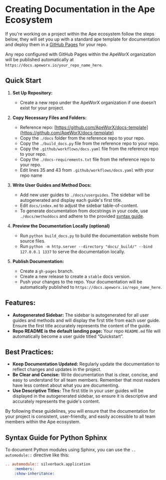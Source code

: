 # Creating Documentation in the Ape Ecosystem

If you're working on a project within the Ape ecosystem follow the steps below, they will set you up with a standard ape template for documentation and deploy them in a [GitHub Pages](https://pages.github.com/) for your repo.

Any repo configured with GitHub Pages within the ApeWorX organization will be published automatically at `https://docs.apeworx.io/your_repo_name_here`.

## Quick Start

1. **Set Up Repository:**
   - Create a new repo under the ApeWorX organization if one doesn’t exist for your project.

2. **Copy Necessary Files and Folders:**
   - Reference repo: [https://github.com/ApeWorX/docs-template](https://github.com/ApeWorX/docs-template)
   - Copy the `./docs` folder from the reference repo to your repo.
   - Copy the `./build_docs.py` file from the reference repo to your repo.
   - Copy the `.github/workflows/docs.yaml` file from the reference repo to your repo.
   - Copy the `./docs-requirements.txt` file from the reference repo to your repo.
   - Edit lines 35 and 43 from `.github/workflows/docs.yaml` with your repo name

4. **Write User Guides and Method Docs:**
   - Add new user guides to `./docs/userguides`. The sidebar will be autogenerated and display each guide's first title.
   - Edit `docs/index.md` to adjust the sidebar table-of-content.
   - To generate documentation from docstrings in your code, use `./docs/methoddocs` and adhere to the provided [syntax guide](#Syntax-Guide-for-Python-Sphinx).
  
5. **Preview the Documentation Locally (optional)**

   - Run `python build_docs.py` to build the documentation website from source files.
   - Run `python -m http.server --directory "docs/_build/" --bind 127.0.0.1 1337` to serve the documentation locally.

6. **Publish Documentation:**
   - Create a `gh-pages` branch.
   - Create a new release to create a `stable` docs version.
   - Push your changes to the repo. Your documentation will be automatically published to `https://docs.apeworx.io/repo_name_here`.

## Features:

- **Autogenerated Sidebar:** The sidebar is autogenerated for all user guides and methods and will display the first title from each user guide. Ensure the first title accurately represents the content of the guide.
- **Repo README is the default landing page:** Your repo `README.md` file will automatically become a user guide titled “Quickstart”.

## Best Practices:

- **Keep Documentation Updated:** Regularly update the documentation to reflect changes and updates in the project.
- **Be Clear and Concise:** Write documentation that is clear, concise, and easy to understand for all team members. Remember that most readers have less context about what you are documenting.
- **Use Descriptive Titles:** The first title in your user guides will be displayed in the autogenerated sidebar, so ensure it is descriptive and accurately represents the guide's content.

By following these guidelines, you will ensure that the documentation for your project is consistent, user-friendly, and easily accessible to all team members within the Ape ecosystem.


## Syntax Guide for Python Sphinx

To document Python modules using Sphinx, you can use the `.. automodule::` directive like this:

```rst
.. automodule:: silverback.application
    :members:
    :show-inheritance:
```
